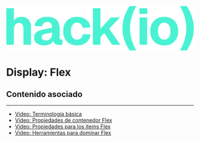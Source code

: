 <div style="text-align: center;">
  <img src="https://github.com/Hack-io-Data/Imagenes/blob/main/01-LogosHackio/logo_celeste@4x.png?raw=true" alt="logo hack(io)" />
</div>

# Display: Flex

## Contenido asociado
---
- [Video: Terminología básica](https://vimeo.com/871221927/ffb5fb73d6)
- [Video: Propiedades de contenedor Flex](https://vimeo.com/871224405/7bf7028d84)
- [Video: Propiedades para los items Flex](https://vimeo.com/871229879/cba7c13b77)
- [Video: Herramientas para dominar Flex](https://vimeo.com/871230227/42840b5bb1?share=copy)